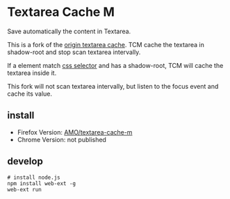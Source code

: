 # Textarea Cache M
Save automatically the content in Textarea.

This is a fork of the [origin textarea cache][tc].
TCM cache the textarea in shadow-root
and stop scan textarea intervally.

[tc]: https://github.com/wildskyf/TextareaCache

If a element match [css selector][ta sel] and has a shadow-root,
TCM will cache the textarea inside it.

[ta sel]: content-script.js#L15

This fork will not scan textarea intervally,
but listen to the focus event and cache its value.

## install

* Firefox Version: [AMO/textarea-cache-m](https://addons.mozilla.org/firefox/addon/textarea-cache-m)
* Chrome Version: not published

## develop

```
# install node.js
npm install web-ext -g
web-ext run
```
